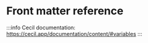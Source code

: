 # Front matter reference

:::info
Cecil documentation: <https://cecil.app/documentation/content/#variables>
:::
